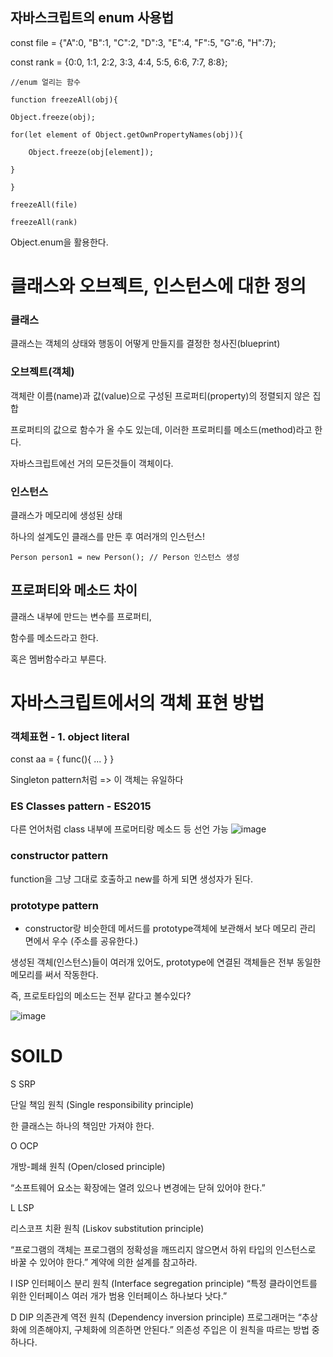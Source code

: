 ## 자바스크립트의 enum 사용법 

const file = {"A":0, "B":1, "C":2, "D":3, "E":4, "F":5, "G":6, "H":7};

const rank = {0:0, 1:1, 2:2, 3:3, 4:4, 5:5, 6:6, 7:7, 8:8}; 

	//enum 얼리는 함수
	
	function freezeAll(obj){
	
    Object.freeze(obj);
    
    for(let element of Object.getOwnPropertyNames(obj)){
    
        Object.freeze(obj[element]);
	
    }
    
	}

	freezeAll(file)

	freezeAll(rank)

Object.enum을 활용한다. 


# 클래스와 오브젝트, 인스턴스에 대한 정의

### 클래스

클래스는 객체의 상태와 행동이 어떻게 만들지를 결정한 청사진(blueprint)

### 오브젝트(객체) 

객체란 이름(name)과 값(value)으로 구성된 프로퍼티(property)의 정렬되지 않은 집합

프로퍼티의 값으로 함수가 올 수도 있는데, 이러한 프로퍼티를 메소드(method)라고 한다.

자바스크립트에선 거의 모든것들이 객체이다.

### 인스턴스

클래스가 메모리에 생성된 상태

하나의 설계도인 클래스를 만든 후 여러개의 인스턴스!


	Person person1 = new Person(); // Person 인스턴스 생성
		
  

## 프로퍼티와 메소드 차이

클래스 내부에 만드는 변수를 프로퍼티,

함수를 메소드라고 한다.

혹은 멤버함수라고 부른다.


# 자바스크립트에서의 객체 표현 방법 

### 객체표현 - 1. object literal
const aa = {
  func(){
  ...
  }
}

Singleton pattern처럼 => 이 객체는 유일하다

###  ES Classes pattern - ES2015

다른 언어처럼 class 내부에 프로머티랑 메소드 등 선언 가능
![image](https://user-images.githubusercontent.com/40421183/127208493-cecdebd6-e538-4118-8f15-1f39bc4cd406.png)

###  constructor pattern

function을 그냥 그대로 호출하고 new를 하게 되면 생성자가 된다.

### prototype pattern

* constructor랑 비슷한데 메서드를 prototype객체에 보관해서 보다 메모리 관리 면에서 우수 (주소를 공유한다.)

생성된 객체(인스턴스)들이 여러개 있어도, prototype에 연결된 객체들은 전부 동일한 메모리를 써서 작동한다.

즉, 프로토타입의 메소드는 전부 같다고 볼수있다?

![image](https://user-images.githubusercontent.com/40421183/127211584-b075a8df-5028-4b56-acbd-0585d5755778.png)

# SOILD

S	SRP	

단일 책임 원칙 (Single responsibility principle)

한 클래스는 하나의 책임만 가져야 한다.

O	OCP	

개방-폐쇄 원칙 (Open/closed principle)

“소프트웨어 요소는 확장에는 열려 있으나 변경에는 닫혀 있어야 한다.”

L	LSP	


리스코프 치환 원칙 (Liskov substitution principle)

“프로그램의 객체는 프로그램의 정확성을 깨뜨리지 않으면서 하위 타입의 인스턴스로 바꿀 수 있어야 한다.” 계약에 의한 설계를 참고하라.

I	ISP	
인터페이스 분리 원칙 (Interface segregation principle)
“특정 클라이언트를 위한 인터페이스 여러 개가 범용 인터페이스 하나보다 낫다.”

D	DIP	
의존관계 역전 원칙 (Dependency inversion principle)
프로그래머는 “추상화에 의존해야지, 구체화에 의존하면 안된다.” 의존성 주입은 이 원칙을 따르는 방법 중 하나다.



